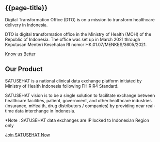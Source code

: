 ## {{page-title}}

Digital Transformation Office (DTO) is on a mission to transform healthcare delivery in Indonesia.

DTO is digital transformation office in the Ministry of Health (MOH) of the Republic of Indonesia. The office was set up in March 2021 through Keputusan Menteri Kesehatan RI nomor HK.01.07/MENKES/3605/2021.

[Know us Better](https://dto.kemkes.go.id/)

## Our Product

SATUSEHAT is a national clinical data exchange platform initiated by Ministry of Health Indonesia following FHIR R4 Standard.

SATUSEHAT vision is to be a single solution to facilitate exchange between healthcare facilities, patient, government, and other healthcare industries (insurance, mHealth, drug distributors / companies) by providing near real-time data interchange in Indonesia.

*Note : SATUSEHAT data exchanges are IP locked to Indonesian Region only

[Join SATUSEHAT Now](https://satusehat.kemkes.go.id/platform)